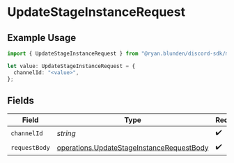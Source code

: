 # UpdateStageInstanceRequest

## Example Usage

```typescript
import { UpdateStageInstanceRequest } from "@ryan.blunden/discord-sdk/models/operations";

let value: UpdateStageInstanceRequest = {
  channelId: "<value>",
};
```

## Fields

| Field                                                                                                  | Type                                                                                                   | Required                                                                                               | Description                                                                                            |
| ------------------------------------------------------------------------------------------------------ | ------------------------------------------------------------------------------------------------------ | ------------------------------------------------------------------------------------------------------ | ------------------------------------------------------------------------------------------------------ |
| `channelId`                                                                                            | *string*                                                                                               | :heavy_check_mark:                                                                                     | N/A                                                                                                    |
| `requestBody`                                                                                          | [operations.UpdateStageInstanceRequestBody](../../models/operations/updatestageinstancerequestbody.md) | :heavy_check_mark:                                                                                     | N/A                                                                                                    |